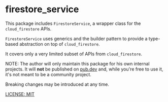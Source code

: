 # firestore_service

This package includes `FirestoreService`, a wrapper class for the `cloud_firestore` APIs.

`FirestoreService` uses generics and the builder pattern to provide a type-based abstraction on top of `cloud_firestore`.

It covers only a very limited subset of APIs from `cloud_firestore`.

NOTE: The author will only maintain this package for his own internal projects. It will **not** be published on [pub.dev](https://pub.dev) and, while you're free to use it, it's not meant to be a community project.

Breaking changes may be introduced at any time.

[LICENSE: MIT](LICENSE)
